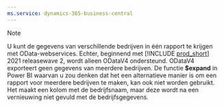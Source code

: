 ```yaml
---
ms.service: dynamics-365-business-central
---
```

> [!NOTE]
> U kunt de gegevens van verschillende bedrijven in één rapport te krijgen met OData-webservices. Echter, beginnend met [!INCLUDE [prod_short](prod_short.md)] 2021 releasewave 2, wordt alleen ODataV4 ondersteund. ODataV4 exporteert geen gegevens van meerdere bedrijven. De functie **$expand** in Power BI waarvan u zou denken dat het een alternatieve manier is om een rapport voor meerdere bedrijven te maken, kan ook niet worden gebruikt. Het maakt een kolom met de bedrijfsnaam, maar deze wordt na een vernieuwing niet gevuld met de bedrijfsgegevens.